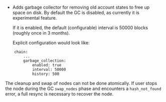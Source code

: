 * Adds garbage collector for removing old account states to free up space on disk.
  By default the GC is disabled, as currently it is experimental feature.

  If it is enabled, the default (configurable) interval is 50000 blocks (roughly once in 3 months).

  Explicit configuration would look like:

```
    chain:
        ...
        garbage_collection:
            enabled: true
            interval: 50000
            history: 500
```

  The cleanup and swap of nodes can not be done atomically.
  If user stops the node during the GC `swap_nodes` phase and encounters a `hash_not_found` error,
  a full resync is necessary to recover the node.
